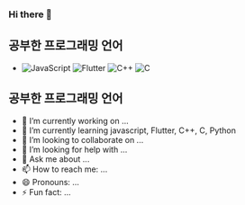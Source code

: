 ### Hi there 👋

## 공부한 프로그래밍 언어

- ![JavaScript](https://img.shields.io/badge/-JavaScript-yellow) ![Flutter](https://img.shields.io/badge/-Flutter-blue) ![C++](https://img.shields.io/badge/-C%2B%2B-orange) ![C](https://img.shields.io/badge/-C-blue)

## 공부한 프로그래밍 언어
- 🔭 I’m currently working on ...
- 🌱 I’m currently learning javascript, Flutter, C++, C, Python
- 👯 I’m looking to collaborate on ...
- 🤔 I’m looking for help with ...
- 💬 Ask me about ...
- 📫 How to reach me: ...
- 😄 Pronouns: ...
- ⚡ Fun fact: ...

